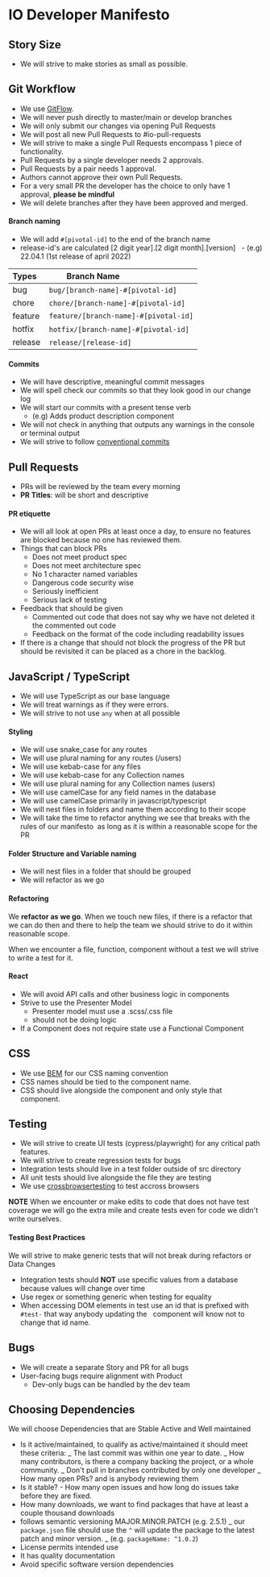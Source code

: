 # IO Developer Manifesto

## Story Size

- We will strive to make stories as small as possible.

## Git Workflow

- We use [GitFlow](https://nvie.com/posts/a-successful-git-branching-model/).
- We will never push directly to master/main or develop branches
- We will only submit our changes via opening Pull Requests
- We will post all new Pull Requests to #io-pull-requests
- We will strive to make a single Pull Requests encompass 1 piece of functionality.
- Pull Requests by a single developer needs 2 approvals.
- Pull Requests by a pair needs 1 approval.
- Authors cannot approve their own Pull Requests.
- For a very small PR the developer has the choice to only have 1 approval, **please be mindful**
- We will delete branches after they have been approved and merged.

#### Branch naming

- We will add `#[pivotal-id]` to the end of the branch name
- release-id's are calculated [2 digit year].[2 digit month].[version]
  - (e.g) 22.04.1 (1st release of april 2022)

| Types   | Branch Name                           |
| ------- | ------------------------------------- |
| bug     | `bug/[branch-name]-#[pivotal-id]`     |
| chore   | `chore/[branch-name]-#[pivotal-id]`   |
| feature | `feature/[branch-name]-#[pivotal-id]` |
| hotfix  | `hotfix/[branch-name]-#[pivotal-id]`  |
| release | `release/[release-id]`                |

#### Commits

- We will have descriptive, meaningful commit messages
- We will spell check our commits so that they look good in our change log
- We will start our commits with a present tense verb
	- (e.g) Adds product description component
- We will not check in anything that outputs any warnings in the console or terminal output
- We will strive to follow [conventional commits](https://www.conventionalcommits.org/en/v1.0.0/)

## Pull Requests

- PRs will be reviewed by the team every morning
- **PR Titles**: will be short and descriptive

#### PR etiquette

- We will all look at open PRs at least once a day, to ensure no features are blocked because no one has reviewed them.
- Things that can block PRs
	- Does not meet product spec
	- Does not meet architecture spec
	- No 1 character named variables
	- Dangerous code security wise
	- Seriously inefficient
	- Serious lack of testing
- Feedback that should be given
	- Commented out code that does not say why we have not deleted it the commented out code
	- Feedback on the format of the code including readability issues
- If there is a change that should not block the progress of the PR but should be revisited it can be placed as a chore in the backlog.


## JavaScript / TypeScript

- We will use TypeScript as our base language
- We will treat warnings as if they were errors.
- We will strive to not use `any` when at all possible

#### Styling

- We will use snake_case for any routes
- We will use plural naming for any routes (/users)
- We will use kebab-case for any files
- We will use kebab-case for any Collection names
- We will use plural naming for any Collection names (users)
- We will use camelCase for any field names in the database
- We will use camelCase primarily in javascript/typescript
- We will nest files in folders and name them according to their scope
- We will take the time to refactor anything we see that breaks with the rules of our manifesto 
as long as it is within a reasonable scope for the PR

#### Folder Structure and Variable naming

- We will nest files in a folder that should be grouped
- We will refactor as we go

#### Refactoring

We **refactor as we go**. When we touch new files, if there is a refactor that we can do then and there to help the team we should strive to do it within reasonable scope. 

When we encounter a file, function, component without a test we will strive to write a test for it.

#### React

- We will avoid API calls and other business logic in components
- Strive to use the Presenter Model
	- Presenter model must use a .scss/.css file
	- should not be doing logic
- If a Component does not require state use a Functional Component

## CSS

- We use [BEM](http://getbem.com/) for our CSS naming convention
- CSS names should be tied to the component name.
- CSS should live alongside the component and only style that component.

## Testing

- We will strive to create UI tests (cypress/playwright) for any critical path features.
- We will strive to create regression tests for bugs
- Integration tests should live in a test folder outside of src directory
- All unit tests should live alongside the file they are testing
- We use [crossbrowsertesting](https://crossbrowsertesting.com/) to test accross browsers

**NOTE** When we encounter or make edits to code that does not have test coverage we will go the extra mile and create tests even for code we didn't write ourselves.

#### Testing Best Practices

We will strive to make generic tests that will not break during refactors or Data Changes

- Integration tests should **NOT** use specific values from a database because values will change over time
- Use regex or something generic when testing for equality
- When accessing DOM elements in test use an id that is prefixed with `#test-` that way anybody updating the
  component will know not to change that id name.

## Bugs

- We will create a separate Story and PR for all bugs
- User-facing bugs require alignment with Product
	- Dev-only bugs can be handled by the dev team


## Choosing Dependencies

We will choose Dependencies that are Stable Active and Well maintained

- Is it active/maintained, to qualify as active/maintained it should meet these criteria:
	_ The last commit was within one year to date.
	_ How many contributors, is there a company backing the project, or a whole community.
	_ Don't pull in branches contributed by only one developer
	_ How many open PRs? and is anybody reviewing them
- Is it stable? - How many open issues and how long do issues take before they are fixed.
- How many downloads, we want to find packages that have at least a couple thousand downloads
- follows semantic versioning MAJOR.MINOR.PATCH (e.g. 2.5.1)
	_ our `package.json` file should use the `^` will update the package to the latest patch and minor version.
	_ (e.g. `packageName: ^1.0.2`)
- License permits intended use
- It has quality documentation
- Avoid specific software version dependencies
